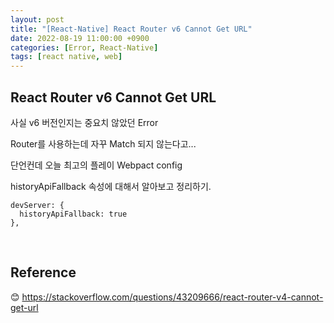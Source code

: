 ```yaml
---
layout: post
title: "[React-Native] React Router v6 Cannot Get URL"
date: 2022-08-19 11:00:00 +0900
categories: [Error, React-Native]
tags: [react native, web]
---
```


## React Router v6 Cannot Get URL

사실 v6 버전인지는 중요치 않았던 Error

Router를 사용하는데 자꾸 Match 되지 않는다고...

단언컨데 오늘 최고의 플레이
Webpact config

historyApiFallback 속성에 대해서 알아보고 정리하기.

```
devServer: {
  historyApiFallback: true
},
```

<br/>

## Reference

😊 https://stackoverflow.com/questions/43209666/react-router-v4-cannot-get-url
